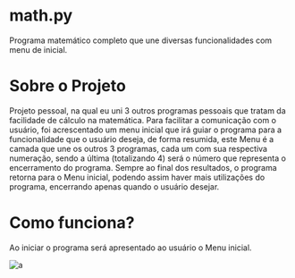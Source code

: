 # math.py
Programa matemático completo que une diversas funcionalidades com menu de inicial.

# Sobre o Projeto
Projeto pessoal, na qual eu uni 3 outros programas pessoais que tratam da facilidade de cálculo na matemática. Para facilitar a comunicação com o usuário, foi acrescentado um menu inicial que irá guiar o programa para a funcionalidade que o usuário deseja, de forma resumida, este Menu é a camada que une os outros 3 programas, cada um com sua respectiva numeração, sendo a última (totalizando 4) será o número que representa o encerramento do programa. Sempre ao final dos resultados, o programa retorna para o Menu inicial, podendo assim haver mais utilizações do programa, encerrando apenas quando o usuário desejar.

# Como funciona?
Ao iniciar o programa será apresentado ao usuário o Menu inicial.

![a](https://user-images.githubusercontent.com/84475339/166299162-2b33b4e1-21e7-4742-a0e4-266dc16944fc.png)
